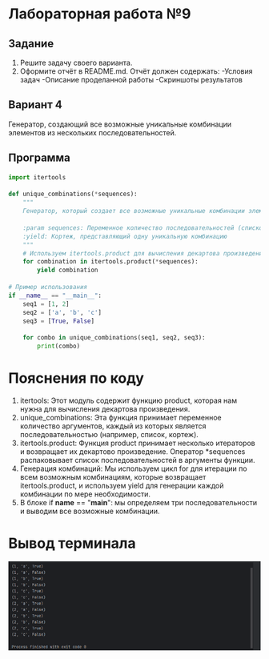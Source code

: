 # Лабораторная работа №9
## Задание
1. Решите задачу своего варианта.
2. Оформите отчёт в README.md. Отчёт должен содержать:
-Условия задач
-Описание проделанной работы
-Скриншоты результатов
## Вариант 4
Генератор, создающий все возможные уникальные комбинации элементов из нескольких последовательностей.
## Программа
``` py
import itertools

def unique_combinations(*sequences):
    """
    Генератор, который создает все возможные уникальные комбинации элементов из нескольких последовательностей.

    :param sequences: Переменное количество последовательностей (списков, кортежей и т.д.)
    :yield: Кортеж, представляющий одну уникальную комбинацию
    """
    # Используем itertools.product для вычисления декартова произведения
    for combination in itertools.product(*sequences):
        yield combination

# Пример использования
if __name__ == "__main__":
    seq1 = [1, 2]
    seq2 = ['a', 'b', 'c']
    seq3 = [True, False]

    for combo in unique_combinations(seq1, seq2, seq3):
        print(combo)
```
# Пояснения по коду
1. itertools: Этот модуль содержит функцию product, которая нам нужна для вычисления декартова произведения.
2. unique_combinations: Эта функция принимает переменное количество аргументов, каждый из которых является последовательностью (например, список, кортеж).
3. itertools.product: Функция product принимает несколько итераторов и возвращает их декартово произведение. Оператор *sequences распаковывает список последовательностей в аргументы функции.
4. Генерация комбинаций: Мы используем цикл for для итерации по всем возможным комбинациям, которые возвращает itertools.product, и используем yield для генерации каждой комбинации по мере необходимости.
5. В блоке if __name__ == "__main__": мы определяем три последовательности и выводим все возможные комбинации.
# Вывод терминала
![result](result_lab9.PNG)
